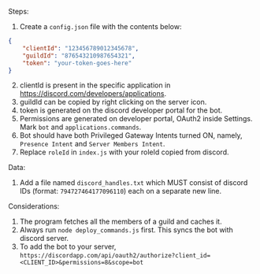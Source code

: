 Steps:
1. Create a `config.json` file with the contents below:
```json
{
	"clientId": "123456789012345678",
	"guildId": "876543210987654321",
	"token": "your-token-goes-here"
}
```
2. clientId is present in the specific application in https://discord.com/developers/applications.
3. guildId can be copied by right clicking on the server icon.
4. token is generated on the discord developer portal for the bot.
5. Permissions are generated on developer portal, OAuth2 inside Settings. Mark `bot` and `applications.commands`.
6. Bot should have both Privileged Gateway Intents turned ON, namely, `Presence Intent` and `Server Members Intent`.
7. Replace `roleId` in `index.js` with your roleId copied from discord.

Data:
1. Add a file named `discord_handles.txt` which MUST consist of discord IDs (format: `794727464177096110`) each on a separate new line.

Considerations:
1. The program fetches all the members of a guild and caches it.
2. Always run `node deploy_commands.js` first. This syncs the bot with discord server.
3. To add the bot to your server, `https://discordapp.com/api/oauth2/authorize?client_id=<CLIENT_ID>&permissions=8&scope=bot`